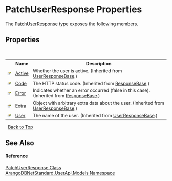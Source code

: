 # PatchUserResponse Properties
 

The <a href="13393709-40fd-5e05-22e9-5e2525dcc4fa">PatchUserResponse</a> type exposes the following members.


## Properties
&nbsp;<table><tr><th></th><th>Name</th><th>Description</th></tr><tr><td>![Public property](media/pubproperty.gif "Public property")</td><td><a href="0646e121-f4f2-25fb-b596-302f2e424387">Active</a></td><td>
Whether the user is active.
 (Inherited from <a href="7495a6d5-68ed-7bed-659d-4ce86a7c4435">UserResponseBase</a>.)</td></tr><tr><td>![Public property](media/pubproperty.gif "Public property")</td><td><a href="52f5472d-6805-c232-c4cc-eb18bf662914">Code</a></td><td>
The HTTP status code.
 (Inherited from <a href="ee8e8d29-b2e6-a6c5-10d1-882e90aaf3c8">ResponseBase</a>.)</td></tr><tr><td>![Public property](media/pubproperty.gif "Public property")</td><td><a href="85105c48-5b88-533a-5ef5-18586346e0aa">Error</a></td><td>
Indicates whether an error occurred (false in this case).
 (Inherited from <a href="ee8e8d29-b2e6-a6c5-10d1-882e90aaf3c8">ResponseBase</a>.)</td></tr><tr><td>![Public property](media/pubproperty.gif "Public property")</td><td><a href="59d9bc90-fc60-fbd9-116b-228339bf9ca2">Extra</a></td><td>
Object with arbitrary extra data about the user.
 (Inherited from <a href="7495a6d5-68ed-7bed-659d-4ce86a7c4435">UserResponseBase</a>.)</td></tr><tr><td>![Public property](media/pubproperty.gif "Public property")</td><td><a href="aa100c79-e66a-e43a-c12f-1466bd676509">User</a></td><td>
The name of the user.
 (Inherited from <a href="7495a6d5-68ed-7bed-659d-4ce86a7c4435">UserResponseBase</a>.)</td></tr></table>&nbsp;
<a href="#patchuserresponse-properties">Back to Top</a>

## See Also


#### Reference
<a href="13393709-40fd-5e05-22e9-5e2525dcc4fa">PatchUserResponse Class</a><br /><a href="3f782427-687a-00ed-a402-dbe7f114707d">ArangoDBNetStandard.UserApi.Models Namespace</a><br />